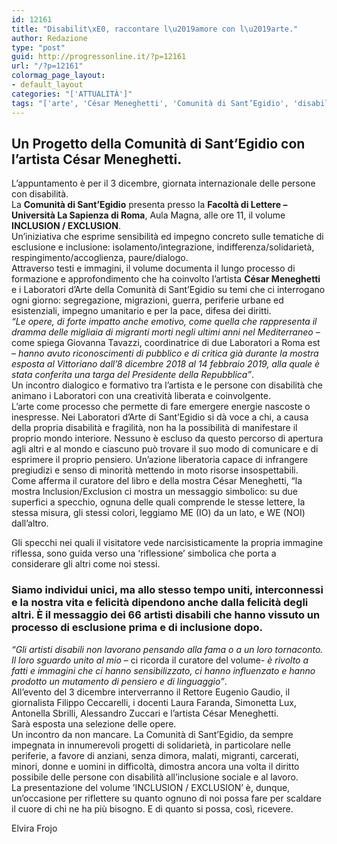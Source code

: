 ```yaml
---
id: 12161
title: "Disabilit\xE0, raccontare l\u2019amore con l\u2019arte."
author: Redazione
type: "post"
guid: http://progressonline.it/?p=12161
url: "/?p=12161"
colormag_page_layout:
- default_layout
categories: "['ATTUALITÀ']"
tags: "['arte', 'César Meneghetti', 'Comunità di Sant’Egidio', 'disabilità']"
---
```


## Un Progetto della Comunità di Sant’Egidio con l’artista César Meneghetti.

L’appuntamento è per il 3 dicembre, giornata internazionale delle persone con disabilità.  
La **Comunità di Sant’Egidio** presenta presso la **Facoltà di Lettere – Università La Sapienza di Roma**, Aula Magna, alle ore 11, il volume **INCLUSION / EXCLUSION**.  
Un’iniziativa che esprime sensibilità ed impegno concreto sulle tematiche di esclusione e inclusione: isolamento/integrazione, indifferenza/solidarietà, respingimento/accoglienza, paure/dialogo.  
Attraverso testi e immagini, il volume documenta il lungo processo di formazione e approfondimento che ha coinvolto l’artista **César Meneghetti** e i Laboratori d’Arte della Comunità di Sant’Egidio su temi che ci interrogano ogni giorno: segregazione, migrazioni, guerra, periferie urbane ed esistenziali, impegno umanitario e per la pace, difesa dei diritti.  
*“Le opere, di forte impatto anche emotivo, come quella che rappresenta il dramma delle migliaia di migranti morti negli ultimi anni nel Mediterraneo* – come spiega Giovanna Tavazzi, coordinatrice di due Laboratori a Roma est – *hanno avuto riconoscimenti di pubblico e di critica già durante la mostra esposta al Vittoriano dall’8 dicembre 2018 al 14 febbraio 2019, alla quale è stata conferita una targa del Presidente della Repubblica”*.  
Un incontro dialogico e formativo tra l’artista e le persone con disabilità che animano i Laboratori con una creatività liberata e coinvolgente.  
L’arte come processo che permette di fare emergere energie nascoste o inespresse. Nei Laboratori d’Arte di Sant’Egidio si dà voce a chi, a causa della propria disabilità e fragilità, non ha la possibilità di manifestare il proprio mondo interiore. Nessuno è escluso da questo percorso di apertura agli altri e al mondo e ciascuno può trovare il suo modo di comunicare e di esprimere il proprio pensiero. Un’azione liberatoria capace di infrangere pregiudizi e senso di minorità mettendo in moto risorse insospettabili.  
Come afferma il curatore del libro e della mostra César Meneghetti, “la mostra Inclusion/Exclusion ci mostra un messaggio simbolico: su due superfici a specchio, ognuna delle quali comprende le stesse lettere, la stessa misura, gli stessi colori, leggiamo ME (IO) da un lato, e WE (NOI) dall’altro.

Gli specchi nei quali il visitatore vede narcisisticamente la propria immagine riflessa, sono guida verso una ‘riflessione’ simbolica che porta a considerare gli altri come noi stessi.

### Siamo individui unici, ma allo stesso tempo uniti, interconnessi e la nostra vita e felicità dipendono anche dalla felicità degli altri. È il messaggio dei 66 artisti disabili che hanno vissuto un processo di esclusione prima e di inclusione dopo.

*“Gli artisti disabili non lavorano pensando alla fama o a un loro tornaconto. Il loro sguardo unito al mio* – ci ricorda il curatore del volume- *è rivolto a fatti e immagini che ci hanno sensibilizzato, ci hanno influenzato e hanno prodotto un mutamento di pensiero e di linguaggio”*.  
All’evento del 3 dicembre interverranno il Rettore Eugenio Gaudio, il giornalista Filippo Ceccarelli, i docenti Laura Faranda, Simonetta Lux, Antonella Sbrilli, Alessandro Zuccari e l’artista César Meneghetti.  
Sarà esposta una selezione delle opere.  
Un incontro da non mancare. La Comunità di Sant’Egidio, da sempre impegnata in innumerevoli progetti di solidarietà, in particolare nelle periferie, a favore di anziani, senza dimora, malati, migranti, carcerati, minori, donne e uomini in difficoltà, dimostra ancora una volta il diritto possibile delle persone con disabilità all’inclusione sociale e al lavoro.  
La presentazione del volume ’INCLUSION / EXCLUSION’ è, dunque, un’occasione per riflettere su quanto ognuno di noi possa fare per scaldare il cuore di chi ne ha più bisogno. E di quanto si possa, così, ricevere.

Elvira Frojo